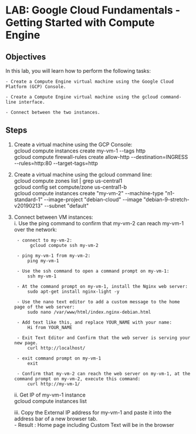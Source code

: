 # LAB: Google Cloud Fundamentals - Getting Started with Compute Engine

## Objectives
   In this lab, you will learn how to perform the following tasks:
   
    - Create a Compute Engine virtual machine using the Google Cloud Platform (GCP) Console.
   
    - Create a Compute Engine virtual machine using the gcloud command-line interface.
   
    - Connect between the two instances.
    
## Steps 
1. Create a virtual machine using the GCP Console:      
    gcloud compute instances create my-vm-1 --tags http      
    gcloud compute firewall-rules create allow-http --destination=INGRESS --rules=http:80 --target-tags=http      

2. Create a virtual machine using the gcloud command line:     
    gcloud compute zones list | grep us-central1      
    gcloud config set compute/zone us-central1-b      
    gcloud compute instances create "my-vm-2" --machine-type "n1-standard-1" --image-project "debian-cloud" --image "debian-9-stretch-v20190213" --subnet "default"      

3. Connect between VM instances:       
    i. Use the ping command to confirm that my-vm-2 can reach my-vm-1 over the network:      
    
        - connect to my-vm-2:     
             gcloud compute ssh my-vm-2     
            
        - ping my-vm-1 from my-vm-2:      
            ping my-vm-1      
            
        - Use the ssh command to open a command prompt on my-vm-1:     
            ssh my-vm-1   
            
        - At the command prompt on my-vm-1, install the Nginx web server:        
            sudo apt-get install nginx-light -y     
            
        - Use the nano text editor to add a custom message to the home page of the web server:        
            sudo nano /var/www/html/index.nginx-debian.html    
            
        - Add text like this, and replace YOUR_NAME with your name:          
            Hi from YOUR_NAME          
            
        - Exit Text Editor and Confirm that the web server is serving your new page.        
            curl http://localhost/       
            
        - exit command prompt on my-vm-1       
            exit         
            
        - Confirm that my-vm-2 can reach the web server on my-vm-1, at the command prompt on my-vm-2, execute this command:     
            curl http://my-vm-1/         
            
    ii. Get IP of my-vm-1 instance       
        gcloud compute instances list     
        
    iii. Copy the External IP address for my-vm-1 and paste it into the address bar of a new browser tab.           
        - Result : Home page including Custom Text will be in the browser      

